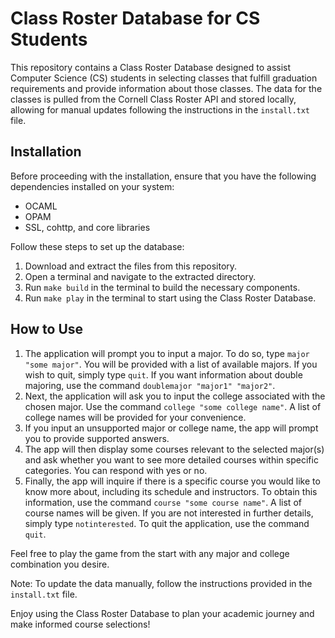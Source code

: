 # Class Roster Database for CS Students

This repository contains a Class Roster Database designed to assist Computer Science (CS) students in selecting classes that fulfill graduation requirements and provide information about those classes. The data for the classes is pulled from the Cornell Class Roster API and stored locally, allowing for manual updates following the instructions in the `install.txt` file.

## Installation

Before proceeding with the installation, ensure that you have the following dependencies installed on your system:

- OCAML
- OPAM
- SSL, cohttp, and core libraries

Follow these steps to set up the database:

1. Download and extract the files from this repository.
2. Open a terminal and navigate to the extracted directory.
3. Run `make build` in the terminal to build the necessary components.
4. Run `make play` in the terminal to start using the Class Roster Database.

## How to Use

1. The application will prompt you to input a major. To do so, type `major "some major"`. You will be provided with a list of available majors. If you wish to quit, simply type `quit`. If you want information about double majoring, use the command `doublemajor "major1" "major2"`.
2. Next, the application will ask you to input the college associated with the chosen major. Use the command `college "some college name"`. A list of college names will be provided for your convenience.
3. If you input an unsupported major or college name, the app will prompt you to provide supported answers.
4. The app will then display some courses relevant to the selected major(s) and ask whether you want to see more detailed courses within specific categories. You can respond with yes or no.
5. Finally, the app will inquire if there is a specific course you would like to know more about, including its schedule and instructors. To obtain this information, use the command `course "some course name"`. A list of course names will be given. If you are not interested in further details, simply type `notinterested`. To quit the application, use the command `quit`.

Feel free to play the game from the start with any major and college combination you desire.

Note: To update the data manually, follow the instructions provided in the `install.txt` file.

Enjoy using the Class Roster Database to plan your academic journey and make informed course selections!
